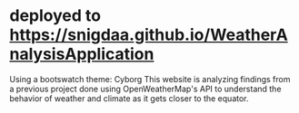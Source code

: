 # deployed to https://snigdaa.github.io/WeatherAnalysisApplication

Using a bootswatch theme: Cyborg
This website is analyzing findings from a previous project done using OpenWeatherMap's API to understand the behavior of weather and climate as it gets closer to the equator.
